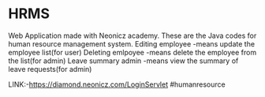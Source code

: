 # HRMS
Web Application made with Neonicz academy.
These are the Java codes for human resource management system.
Editing employee -means update the employee list(for user)
Deleting emlpoyee -means delete the employee from the list(for admin)
Leave summary admin -means view the summary of leave requests(for admin)



LINK:-https://diamond.neonicz.com/LoginServlet
#humanresource
